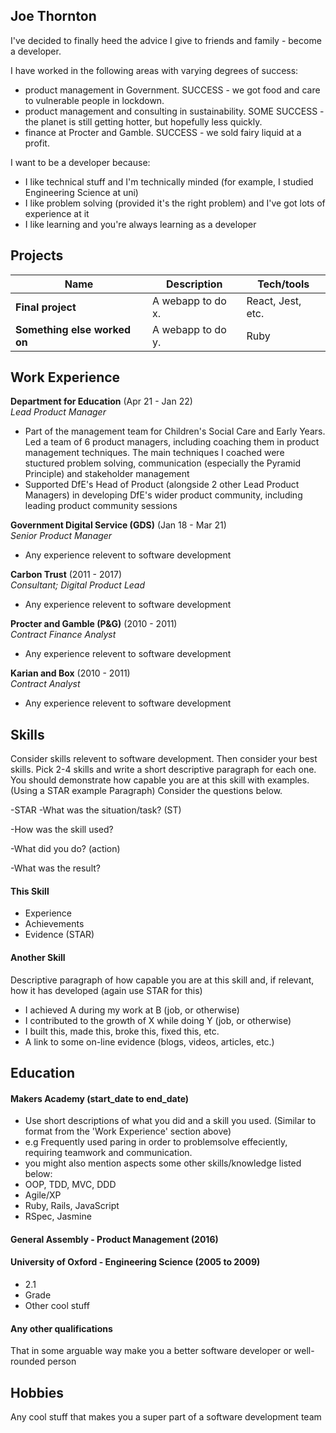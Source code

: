 ## Joe Thornton

I've decided to finally heed the advice I give to friends and family - become a developer.

I have worked in the following areas with varying degrees of success:
- product management in Government. SUCCESS - we got food and care to vulnerable people in lockdown.
- product management and consulting in sustainability. SOME SUCCESS - the planet is still getting hotter, but hopefully less quickly.
- finance at Procter and Gamble. SUCCESS - we sold fairy liquid at a profit.

I want to be a developer because:
- I like technical stuff and I'm technically minded (for example, I studied Engineering Science at uni)
- I like problem solving (provided it's the right problem) and I've got lots of experience at it
- I like learning and you're always learning as a developer

## Projects

| Name                         | Description       | Tech/tools        |
| ---------------------------- | ----------------- | ----------------- |
| **Final project**            | A webapp to do x. | React, Jest, etc. |
| **Something else worked on** | A webapp to do y. | Ruby              |

## Work Experience

**Department for Education** (Apr 21 - Jan 22)  
_Lead Product Manager_

- Part of the management team for Children's Social Care and Early Years. Led a team of 6 product managers, including coaching them in product management techniques. The main techniques I coached were stuctured problem solving, communication (especially the Pyramid Principle) and stakeholder management
- Supported DfE's Head of Product (alongside 2 other Lead Product Managers) in developing DfE's wider product community, including leading product community sessions

**Government Digital Service (GDS)** (Jan 18 - Mar 21)  
_Senior Product Manager_

- Any experience relevent to software development

**Carbon Trust** (2011 - 2017)  
_Consultant; Digital Product Lead_

- Any experience relevent to software development

**Procter and Gamble (P&G)** (2010 - 2011)  
_Contract Finance Analyst_

- Any experience relevent to software development

**Karian and Box** (2010 - 2011)  
_Contract Analyst_

- Any experience relevent to software development


## Skills

Consider skills relevent to software development. Then consider your best skills. Pick 2-4 skills and write a short descriptive paragraph for each one. You should demonstrate how capable you are at this skill with examples.
(Using a STAR example Paragraph) Consider the questions below.

-STAR
-What was the situation/task? (ST)

-How was the skill used?

-What did you do? (action)

-What was the result?


#### This Skill

- Experience
- Achievements
- Evidence (STAR)

#### Another Skill

Descriptive paragraph of how capable you are at this skill and, if relevant, how it has developed (again use STAR for this)

- I achieved A during my work at B (job, or otherwise)
- I contributed to the growth of X while doing Y (job, or otherwise)
- I built this, made this, broke this, fixed this, etc.
- A link to some on-line evidence (blogs, videos, articles, etc.)

## Education

#### Makers Academy (start_date to end_date)
- Use short descriptions of what you did and a skill you used. (Similar to format from the 'Work Experience' section above)
- e.g Frequently used paring in order to problemsolve effeciently, requiring teamwork and communication.
- you might also mention aspects some other skills/knowledge listed below: 
- OOP, TDD, MVC, DDD
- Agile/XP
- Ruby, Rails, JavaScript
- RSpec, Jasmine

#### General Assembly - Product Management (2016)

#### University of Oxford - Engineering Science (2005 to 2009)

- 2.1
- Grade
- Other cool stuff



#### Any other qualifications

That in some arguable way make you a better software developer or well-rounded person

## Hobbies

Any cool stuff that makes you a super part of a software development team

